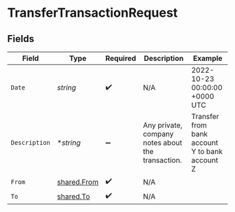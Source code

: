 # TransferTransactionRequest


## Fields

| Field                                             | Type                                              | Required                                          | Description                                       | Example                                           |
| ------------------------------------------------- | ------------------------------------------------- | ------------------------------------------------- | ------------------------------------------------- | ------------------------------------------------- |
| `Date`                                            | *string*                                          | :heavy_check_mark:                                | N/A                                               | 2022-10-23 00:00:00 +0000 UTC                     |
| `Description`                                     | **string*                                         | :heavy_minus_sign:                                | Any private, company notes about the transaction. | Transfer from bank account Y to bank account Z    |
| `From`                                            | [shared.From](../../../pkg/models/shared/from.md) | :heavy_check_mark:                                | N/A                                               |                                                   |
| `To`                                              | [shared.To](../../../pkg/models/shared/to.md)     | :heavy_check_mark:                                | N/A                                               |                                                   |